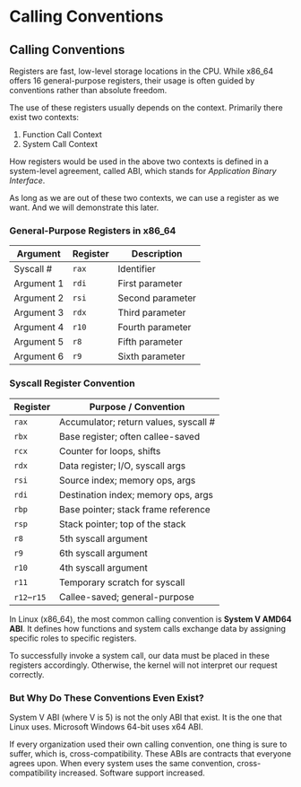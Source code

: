 # Calling Conventions

## Calling Conventions

Registers are fast, low-level storage locations in the CPU. While x86\_64 offers 16 general-purpose registers, their usage is often guided by conventions rather than absolute freedom.

The use of these registers usually depends on the context. Primarily there exist two contexts:

1. Function Call Context
2. System Call Context

How registers would be used in the above two contexts is defined in a system-level agreement, called ABI, which stands for _Application Binary Interface_.

As long as we are out of these two contexts, we can use a register as we want. And we will demonstrate this later.

### General-Purpose Registers in x86\_64

| Argument   | Register | Description      |
| ---------- | -------- | ---------------- |
| Syscall #  | `rax`    | Identifier       |
| Argument 1 | `rdi`    | First parameter  |
| Argument 2 | `rsi`    | Second parameter |
| Argument 3 | `rdx`    | Third parameter  |
| Argument 4 | `r10`    | Fourth parameter |
| Argument 5 | `r8`     | Fifth parameter  |
| Argument 6 | `r9`     | Sixth parameter  |

### Syscall Register Convention

| Register    | Purpose / Convention                  |
| ----------- | ------------------------------------- |
| `rax`       | Accumulator; return values, syscall # |
| `rbx`       | Base register; often callee-saved     |
| `rcx`       | Counter for loops, shifts             |
| `rdx`       | Data register; I/O, syscall args      |
| `rsi`       | Source index; memory ops, args        |
| `rdi`       | Destination index; memory ops, args   |
| `rbp`       | Base pointer; stack frame reference   |
| `rsp`       | Stack pointer; top of the stack       |
| `r8`        | 5th syscall argument                  |
| `r9`        | 6th syscall argument                  |
| `r10`       | 4th syscall argument                  |
| `r11`       | Temporary scratch for syscall         |
| `r12`–`r15` | Callee-saved; general-purpose         |

In Linux (x86\_64), the most common calling convention is **System V AMD64 ABI**. It defines how functions and system calls exchange data by assigning specific roles to specific registers.

To successfully invoke a system call, our data must be placed in these registers accordingly. Otherwise, the kernel will not interpret our request correctly.

### But Why Do These Conventions Even Exist?

System V ABI (where V is 5) is not the only ABI that exist. It is the one that Linux uses. Microsoft Windows 64-bit uses x64 ABI.

If every organization used their own calling convention, one thing is sure to suffer, which is, cross-compatibility. These ABIs are contracts that everyone agrees upon. When every system uses the same convention, cross-compatibility increased. Software support increased.
